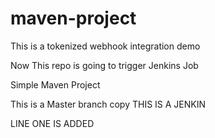# maven-project

This is a tokenized webhook integration demo

Now This repo is going to trigger Jenkins Job

Simple Maven Project

This is a Master branch copy
THIS IS A JENKIN

LINE ONE IS ADDED
